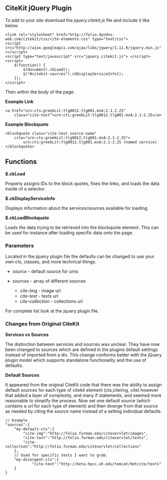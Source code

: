 ## CiteKit jQuery Plugin

To add to your site download the *jquery.citekit.js* file and include it
like below.

    <link rel="stylesheet" href="http://folio.dyndns-web.com/citekit/css/cite-elements.css" type="text/css">
    <script src="http://ajax.googleapis.com/ajax/libs/jquery/1.11.0/jquery.min.js" ></script>
    <script type="text/javascript" src="jquery.citekit.js"> </script>
    <script>
        $(function() {
            $(document).ckLoad();
            $("#citekit-sources").ckDisplayServiceInfo();
        });
    </script>

Then within the body of the page.

**Example Link**

    <a href="urn:cts:greekLit:tlg0012.tlg001.msA:2.1-2.25" 
        class="cite-text”>urn:cts:greekLit:tlg0012.tlg001.msA:2.1-2.25</a>

**Example Blockquote**

    <blockquote class="cite-text source-name"
        cite="urn:cts:greekLit:tlg0012.tlg001.msA:2.1-2.25">
            urn:cts:greekLit:tlg0012.tlg001.msA:2.1-2.25 (named service)</blockquote>

## Functions

**$.ckLoad**

Properly assigns IDs to the block quotes, fixes the links, and loads the
data inside of a selector.

**$.ckDisplayServiceInfo**

Displays information about the services/sources available for loading.

**$.ckLoadBlockquote**

Loads the data trying to be retrieved into the blockquote element. This
can be used for instance after loading specific data onto the page.

### Parameters

Located in the jquery plugin file the defaults can be changed to use
your own cts, classes, and more technical things.

-   *source* - default source for urns

-   *sources* - array of different sources

    -   *cite-img* - image url
    -   *cite-text* - texts url
    -   *cite-collection* - collections url

For complete list look at the jquery plugin file.

### Changes from Original CiteKit

**Services vs Sources**

The distinction between services and sources was unclear. They have now
been changed to sources which are defined in the plugins default
settings instead of imported from a div. This change conforms better
with the jQuery plugin model which supports standalone functionality and
the use of defaults.

**Default Sources**

It appeared from the original CiteKit code that there was the ability to
assign default sources for each type of citekit element (cts,citeimg,
cite) however that added a layer of complexity, and many if statements,
and seemed more reasonable to simplify the process. Now set one default
source (which contains a url for each type of element) and then diverge
from that source as needed by citing the source name instead of a
setting individual defaults.

    // Example
    "sources":{
        "my-default-cts":{
            "cite-img":"http://folio.furman.edu/citeservlet/images", 
            "cite-text":"http://folio.furman.edu/citeservlet/texts", 
            "cite-collection":"http://folio.furman.edu/citeservlet/collections"
        },
        // Used for specific texts I want to grab.
        "my-divergent-cts":{
                "cite-text":"http://beta.hpcc.uh.edu/tomcat/hmtcite/texts"
        }
    }


